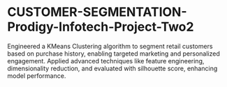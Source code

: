 # CUSTOMER-SEGMENTATION-Prodigy-Infotech-Project-Two2
Engineered a KMeans Clustering algorithm to segment retail customers based on purchase history, enabling targeted marketing and personalized engagement. Applied advanced techniques like feature engineering, dimensionality reduction, and evaluated with silhouette score, enhancing model performance.

